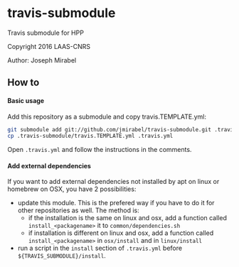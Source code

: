 # travis-submodule
Travis submodule for HPP

Copyright 2016 LAAS-CNRS

Author: Joseph Mirabel

## How to

#### Basic usage
Add this repository as a submodule and copy travis.TEMPLATE.yml:
```bash
git submodule add git://github.com/jmirabel/travis-submodule.git .travis-submodule
cp .travis-submodule/travis.TEMPLATE.yml .travis.yml
```
Open `.travis.yml` and follow the instructions in the comments.

#### Add external dependencies
If you want to add external dependencies not installed by apt on linux or homebrew on OSX,
you have 2 possibilities:
- update this module. This is the prefered way if you have to do it for other repositories as well.
 The method is:
  - if the installation is the same on linux and osx, add a function called `install_<packagename>` it to `common/dependencies.sh`
  - if installation is different on linux and osx, add a function called `install_<packagename>` in `osx/install` and in `linux/install`
- run a script in the `install` section of `.travis.yml` before `${TRAVIS_SUBMODULE}/install`.
